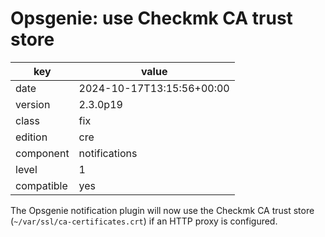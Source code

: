 [//]: # (werk v2)
# Opsgenie: use Checkmk CA trust store

key        | value
---------- | ---
date       | 2024-10-17T13:15:56+00:00
version    | 2.3.0p19
class      | fix
edition    | cre
component  | notifications
level      | 1
compatible | yes

The Opsgenie notification plugin will now use the Checkmk CA trust store
(`~/var/ssl/ca-certificates.crt`) if an HTTP proxy is configured.
